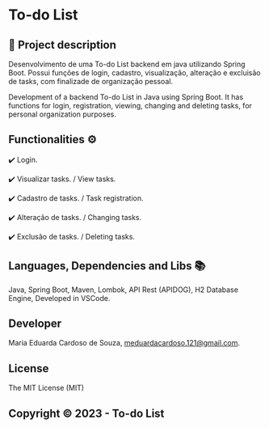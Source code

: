 # To-do List

## 🔹 Project description
Desenvolvimento de uma To-do List backend em java utilizando Spring Boot. Possui funções de login, cadastro, visualização, alteração e excluisão de tasks, com finalizade de organização pessoal.

Development of a backend To-do List in Java using Spring Boot. It has functions for login, registration, viewing, changing and deleting tasks, for personal organization purposes.


## Functionalities ⚙
✔️ Login.

✔️ Visualizar tasks. / View tasks.

✔️ Cadastro de tasks. / Task registration.

✔️ Alteração de tasks. / Changing tasks.

✔️ Exclusão de tasks. / Deleting tasks.


## Languages, Dependencies and Libs 📚
Java, Spring Boot, Maven, Lombok, API Rest (APIDOG), H2 Database Engine, Developed in VSCode.


## Developer
Maria Eduarda Cardoso de Souza, meduardacardoso.121@gmail.com.

## License
The MIT License (MIT)

## Copyright ©️ 2023 - To-do List

